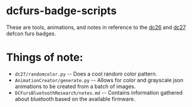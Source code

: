# dcfurs-badge-scripts
These are tools, animations, and notes in reference to the [dc26](https://github.com/defconfurs/dc26-fur-scripts) and [dc27](https://github.com/defconfurs/dcfurs-badge-dc27) defcon furs badges.

# Things of note:
  - `dc27/randomcolor.py` -- Does a cool random color pattern.
  - `AnimationCreator/generate.py` -- Allows for color and grayscale json animations to be created from a batch of images. 
  - `DCFursBluetoothResearch/notes.md` -- Contains information gathered about bluetooth based on the available firmware.
